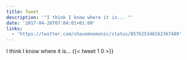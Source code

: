 ```yaml
---
title: Tweet
description: '"I think I know where it is... "'
date: '2017-04-28T07:04:01+01:00'
links:
  - 'https://twitter.com/shaunmnemonic/status/857625348162367489'
---
```

I think I know where it is... 
      {{< tweet 1 0 >}}
    
